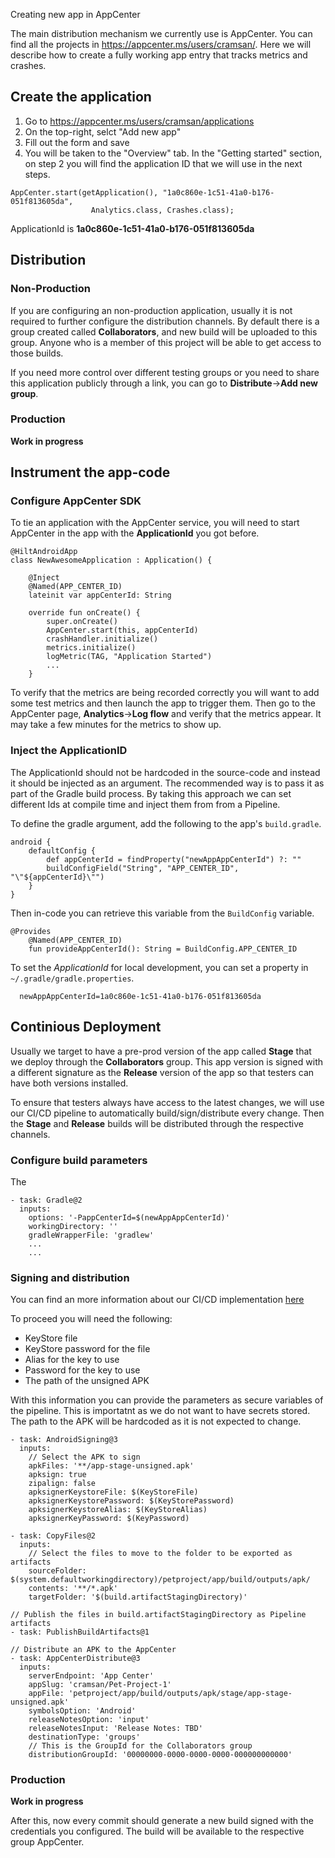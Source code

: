 Creating new app in AppCenter

The main distribution mechanism we currently use is AppCenter. You can find all the projects in https://appcenter.ms/users/cramsan/. Here we will describe how to create a fully working app entry that tracks metrics and crashes. 

## Create the application

1. Go to https://appcenter.ms/users/cramsan/applications
1. On the top-right, selct "Add new app"
1. Fill out the form and save
1. You will be taken to the "Overview" tab. In the "Getting started" section, on step 2 you will find the application ID that we will use in the next steps.

```
AppCenter.start(getApplication(), "1a0c860e-1c51-41a0-b176-051f813605da",
                  Analytics.class, Crashes.class);
``` 
ApplicationId is **1a0c860e-1c51-41a0-b176-051f813605da**

## Distribution

### Non-Production

If you are configuring an non-production application, usually it is not required to further configure the distribution channels. By default there is a group created called **Collaborators**, and new build will be uploaded to this group. Anyone who is a member of this project will be able to get access to those builds.

If you need more control over different testing groups or you need to share this application publicly through a link, you can go to **Distribute**->**Add new group**.

### Production

**Work in progress**

## Instrument the app-code

### Configure AppCenter SDK

To tie an application with the AppCenter service, you will need to start AppCenter in the app with the **ApplicationId** you got before. 

```
@HiltAndroidApp
class NewAwesomeApplication : Application() {

    @Inject
    @Named(APP_CENTER_ID)
    lateinit var appCenterId: String

    override fun onCreate() {
        super.onCreate()
        AppCenter.start(this, appCenterId)
        crashHandler.initialize()
        metrics.initialize()
        logMetric(TAG, "Application Started")
        ...
    }
```

To verify that the metrics are being recorded correctly you will want to add some test metrics and then launch the app to trigger them. Then go to the AppCenter page, **Analytics**->**Log flow** and verify that the metrics appear. It may take a few minutes for the metrics to show up.

### Inject the ApplicationID

The ApplicationId should not be hardcoded in the source-code and instead it should be injected as an argument. The recommended way is to pass it as part of the Gradle build process. By taking this approach we can set different Ids at compile time and inject them from from a Pipeline. 

To define the gradle argument, add the following to the app's `build.gradle`.

```
android {
    defaultConfig {
        def appCenterId = findProperty("newAppAppCenterId") ?: ""
        buildConfigField("String", "APP_CENTER_ID", "\"${appCenterId}\"")
    }
}
```

Then in-code you can retrieve this variable from the `BuildConfig` variable. 

```
@Provides
    @Named(APP_CENTER_ID)
    fun provideAppCenterId(): String = BuildConfig.APP_CENTER_ID
```

To set the *ApplicationId* for local development, you can set a property in `~/.gradle/gradle.properties`. 

```
  newAppAppCenterId=1a0c860e-1c51-41a0-b176-051f813605da
```

## Continious Deployment

Usually we target to have a pre-prod version of the app called **Stage** that we deploy through the **Collaborators** group. This app version is signed with a different signature as the **Release** version of the app so that testers can have both versions installed.

To ensure that testers always have access to the latest changes, we will use our CI/CD pipeline to automatically build/sign/distribute every change. Then the **Stage** and **Release** builds will be distributed through the respective channels.

### Configure build parameters

The 

```
- task: Gradle@2
  inputs:
    options: '-PappCenterId=$(newAppAppCenterId)'
    workingDirectory: ''
    gradleWrapperFile: 'gradlew'
    ...
    ...
```

### Signing and distribution

You can find an more information about our CI/CD implementation [here](https://github.com/CRamsan/CoreProject/wiki/CI-CD)

To proceed you will need the following:
 - KeyStore file
 - KeyStore password for the file
 - Alias for the key to use
 - Password for the key to use 
 - The path of the unsigned APK

With this information you can provide the parameters as secure variables of the pipeline. This is importatnt as we do not want to have secrets stored. The path to the APK will be hardcoded as it is not expected to change.

```
- task: AndroidSigning@3
  inputs:
    // Select the APK to sign
    apkFiles: '**/app-stage-unsigned.apk'
    apksign: true
    zipalign: false
    apksignerKeystoreFile: $(KeyStoreFile)
    apksignerKeystorePassword: $(KeyStorePassword)
    apksignerKeystoreAlias: $(KeyStoreAlias)
    apksignerKeyPassword: $(KeyPassword)

- task: CopyFiles@2
  inputs:
    // Select the files to move to the folder to be exported as artifacts
    sourceFolder: $(system.defaultworkingdirectory)/petproject/app/build/outputs/apk/
    contents: '**/*.apk'
    targetFolder: '$(build.artifactStagingDirectory)'

// Publish the files in build.artifactStagingDirectory as Pipeline artifacts
- task: PublishBuildArtifacts@1

// Distribute an APK to the AppCenter
- task: AppCenterDistribute@3
  inputs:
    serverEndpoint: 'App Center'
    appSlug: 'cramsan/Pet-Project-1'
    appFile: 'petproject/app/build/outputs/apk/stage/app-stage-unsigned.apk'
    symbolsOption: 'Android'
    releaseNotesOption: 'input'
    releaseNotesInput: 'Release Notes: TBD'
    destinationType: 'groups'
    // This is the GroupId for the Collaborators group
    distributionGroupId: '00000000-0000-0000-0000-000000000000'
```

### Production

**Work in progress**

After this, now every commit should generate a new build signed with the credentials you configured. The build will be available to the respective group AppCenter.